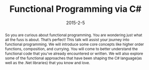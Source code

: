 ---
layout: meeting

date: 2015-2-5

title: Functional Programming via C#

speaker: Nik Clarkson

twitter: CaptainArkansas

eventbrite: https://www.eventbrite.com/e/functional-programming-via-c-tickets-15491749239

github:

abstract: So you are curious about functional programming. You are wondering just what all the fuss is about. That’s perfect! This talk will assist your journey into functional programming. We will introduce some core concepts like higher order functions, composition, and currying. You will come to better understand the functional code that you’ve already encountered or written. We will also explore some of the functional approaches that have been shaping the C# language(as well as the .Net libraries) that you know and love.

bio: Nik Clarkson is a Senior Consultant with Improving Enterprises. As an Improver, he is a fervent student of his own mistakes. To that end, he provides himself with a daily bounty of just such learning opportunities. Nik loves telling stories as well as collecting them. He sees each story as an adventure whether it is written with code, spun with words or expressed through music.

redirect_from:
  - /2015/01/

---